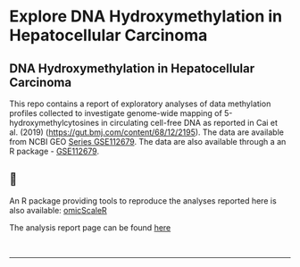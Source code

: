 Explore DNA Hydroxymethylation in Hepatocellular Carcinoma
================

<!-- index.md is generated from index.Rmd. Please edit that file -->

## DNA Hydroxymethylation in Hepatocellular Carcinoma

This repo contains a report of exploratory analyses of data methylation
profiles collected to investigate genome-wide mapping of
5-hydroxymethylcytosines in circulating cell-free DNA as reported in Cai
et al. (2019) (<https://gut.bmj.com/content/68/12/2195>). The data are
available from NCBI GEO [Series
GSE112679](https://www.ncbi.nlm.nih.gov/geo/query/acc.cgi?acc=GSE112679).
The data are also available through a an R package -
[GSE112679](https://12379monty.github.io/GSE112679).

## 🚧

An R package providing tools to reproduce the analyses reported here is
also available:
[omicScaleR](https://github.com/12379Monty/omicScaleR.git)

The analysis report page can be found
[here](https://hcc-5hmc-explore.netlify.app/)

<!-- [@Cai:2019aa] pandoc citations dont work on github (github_document?) -->

<br/>

<!-- DOESNT WORK WITH GITHUB
## References
<div id="refs"></div>
-->

-----

<!--

Please note that the 'GSE112679' project is released with a [Contributor Code of Conduct](.github/CODE_OF_CONDUCT.md). By contributing to this project, you agree to abide by its terms.


Rscript -e "rmarkdown::render('index.Rmd')"

# nohup Rscript -e "rmarkdown::render('index.Rmd', rmarkdown::md_document())" > index.log  &
# nohup Rscript -e "rmarkdown::render('index.Rmd')" > index.log  &

### REMEMBER TO `cp index.md ../README.md`

-->
